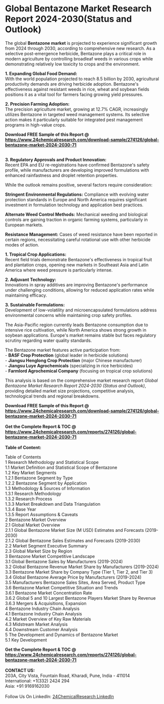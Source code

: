 <h1>Global Bentazone Market Research Report 2024-2030(Status and Outlook)</h1><p>The global <strong>Bentazone market</strong> is projected to experience significant growth from 2024 through 2030, according to comprehensive new research. As a selective post-emergence herbicide, Bentazone plays a critical role in modern agriculture by controlling broadleaf weeds in various crops while demonstrating relatively low toxicity to crops and the environment.</p><p><strong>1. Expanding Global Food Demand:</strong><br>
With the world population projected to reach 8.5 billion by 2030, agricultural productivity demands are driving herbicide adoption. Bentazone's effectiveness against resistant weeds in rice, wheat and soybean fields positions it as a vital tool for farmers facing growing yield pressures.</p><p><strong>2. Precision Farming Adoption:</strong><br>
The precision agriculture market, growing at 12.7% CAGR, increasingly utilizes Bentazone in targeted weed management systems. Its selective action makes it particularly suitable for integrated pest management programs in high-value crops.</p><div><b>Download FREE Sample of this Report @ 
            <a href="https://www.24chemicalresearch.com/download-sample/274126/global-bentazone-market-2024-2030-71">
            https://www.24chemicalresearch.com/download-sample/274126/global-bentazone-market-2024-2030-71</a></b></div><br><p><strong>3. Regulatory Approvals and Product Innovation:</strong><br>
Recent EPA and EU re-registrations have confirmed Bentazone's safety profile, while manufacturers are developing improved formulations with enhanced rainfastness and droplet retention properties.</p><p>While the outlook remains positive, several factors require consideration:</p><p><strong>Stringent Environmental Regulations:</strong> Compliance with evolving water protection standards in Europe and North America requires significant investment in formulation technology and application best practices.</p><p><strong>Alternate Weed Control Methods:</strong> Mechanical weeding and biological controls are gaining traction in organic farming systems, particularly in European markets.</p><p><strong>Resistance Management:</strong> Cases of weed resistance have been reported in certain regions, necessitating careful rotational use with other herbicide modes of action.</p><p><strong>1. Tropical Crop Applications:</strong><br>
Recent field trials demonstrate Bentazone's effectiveness in tropical fruit and plantation crops, opening new markets in Southeast Asia and Latin America where weed pressure is particularly intense.</p><p><strong>2. Adjuvant Technology:</strong><br>
Innovations in spray additives are improving Bentazone's performance under challenging conditions, allowing for reduced application rates while maintaining efficacy.</p><p><strong>3. Sustainable Formulations:</strong><br>
Development of low-volatility and microencapsulated formulations address environmental concerns while maintaining crop safety profiles.</p><p>The Asia-Pacific region currently leads Bentazone consumption due to intensive rice cultivation, while North America shows strong growth in soybean applications. Europe's market remains stable but faces regulatory scrutiny regarding water quality standards.</p><p>The Bentazone market features active participation from:<br>
- <strong>BASF Crop Protection</strong> (global leader in herbicide solutions)<br>
- <strong>Jiangsu Henglong Crop Protection</strong> (major Chinese manufacturer)<br>
- <strong>Jiangsu Luye Agrochemicals</strong> (specializing in rice herbicides)<br>
- <strong>Farmlord Agrochemical Company</strong> (focusing on tropical crop solutions)</p><p>This analysis is based on the comprehensive market research report <em>Global Bentazone Market Research Report 2024-2030 (Status and Outlook)</em>, providing detailed market size projections, competitive analysis, technological trends and regional breakdowns.</p><div><b>Download FREE Sample of this Report @ 
            <a href="https://www.24chemicalresearch.com/download-sample/274126/global-bentazone-market-2024-2030-71">
            https://www.24chemicalresearch.com/download-sample/274126/global-bentazone-market-2024-2030-71</a></b></div><br><div><b>Get the Complete Report & TOC @ 
            <a href="https://www.24chemicalresearch.com/reports/274126/global-bentazone-market-2024-2030-71">
            https://www.24chemicalresearch.com/reports/274126/global-bentazone-market-2024-2030-71</a></b></div><br>
            <b>Table of Content:</b><p>Table of Contents<br />
1 Research Methodology and Statistical Scope<br />
1.1 Market Definition and Statistical Scope of Bentazone<br />
1.2 Key Market Segments<br />
1.2.1 Bentazone Segment by Type<br />
1.2.2 Bentazone Segment by Application<br />
1.3 Methodology & Sources of Information<br />
1.3.1 Research Methodology<br />
1.3.2 Research Process<br />
1.3.3 Market Breakdown and Data Triangulation<br />
1.3.4 Base Year<br />
1.3.5 Report Assumptions & Caveats<br />
2 Bentazone Market Overview<br />
2.1 Global Market Overview<br />
2.1.1 Global Bentazone Market Size (M USD) Estimates and Forecasts (2019-2030)<br />
2.1.2 Global Bentazone Sales Estimates and Forecasts (2019-2030)<br />
2.2 Market Segment Executive Summary<br />
2.3 Global Market Size by Region<br />
3 Bentazone Market Competitive Landscape<br />
3.1 Global Bentazone Sales by Manufacturers (2019-2024)<br />
3.2 Global Bentazone Revenue Market Share by Manufacturers (2019-2024)<br />
3.3 Bentazone Market Share by Company Type (Tier 1, Tier 2, and Tier 3)<br />
3.4 Global Bentazone Average Price by Manufacturers (2019-2024)<br />
3.5 Manufacturers Bentazone Sales Sites, Area Served, Product Type<br />
3.6 Bentazone Market Competitive Situation and Trends<br />
3.6.1 Bentazone Market Concentration Rate<br />
3.6.2 Global 5 and 10 Largest Bentazone Players Market Share by Revenue<br />
3.6.3 Mergers & Acquisitions, Expansion<br />
4 Bentazone Industry Chain Analysis<br />
4.1 Bentazone Industry Chain Analysis<br />
4.2 Market Overview of Key Raw Materials<br />
4.3 Midstream Market Analysis<br />
4.4 Downstream Customer Analysis<br />
5 The Development and Dynamics of Bentazone Market <br />
5.1 Key Development</p><div><b>Get the Complete Report & TOC @ 
            <a href="https://www.24chemicalresearch.com/reports/274126/global-bentazone-market-2024-2030-71">
            https://www.24chemicalresearch.com/reports/274126/global-bentazone-market-2024-2030-71</a></b></div><br><b>CONTACT US:</b><br>
            203A, City Vista, Fountain Road, Kharadi, Pune, India - 411014<br>
            International: +1(332) 2424 294<br>
            Asia: +91 9169162030 <br><br>
            Follow Us On LinkedIn: <a href="https://www.linkedin.com/company/24chemicalresearch/">24ChemicalResearch LinkedIn</a>
